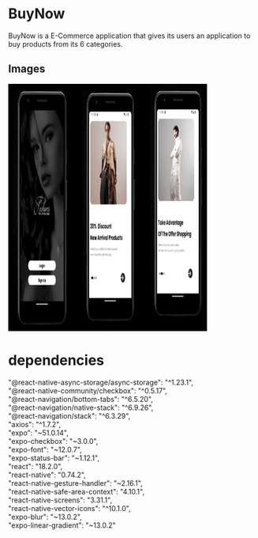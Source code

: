 
# BuyNow

BuyNow is a E-Commerce application that gives its users an application to buy products from its 6 categories. 



## Images
<img src="https://github.com/SidhardhJoe/BuyNow/blob/master/Screenshots/C1.png" width="80%" height="500" /> 




# dependencies 
"@react-native-async-storage/async-storage": "^1.23.1",<br>
    "@react-native-community/checkbox": "^0.5.17",<br>
    "@react-navigation/bottom-tabs": "^6.5.20",<br>
    "@react-navigation/native-stack": "^6.9.26",<br>
    "@react-navigation/stack": "^6.3.29",<br>
    "axios": "^1.7.2",<br>
    "expo": "~51.0.14",<br>
    "expo-checkbox": "~3.0.0",<br>
    "expo-font": "~12.0.7",<br>
    "expo-status-bar": "~1.12.1",<br>
    "react": "18.2.0",<br>
    "react-native": "0.74.2",<br>
    "react-native-gesture-handler": "~2.16.1",<br>
    "react-native-safe-area-context": "4.10.1",<br>
    "react-native-screens": "3.31.1",<br>
    "react-native-vector-icons": "^10.1.0",<br>
    "expo-blur": "~13.0.2",<br>
    "expo-linear-gradient": "~13.0.2"<br>



